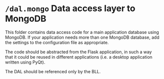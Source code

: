 # `/dal.mongo` Data access layer to MongoDB

This folder contains data access code for a main application database using MongoDB.
If your application needs more than one MongoDB database, add the settings to the configuration file as appropriate. 

The code should be abstracted from the Flask application, in such a way that it could be reused in 
different applications (i.e. a  desktop application written using PyQt).

The DAL should be referenced only by the BLL.